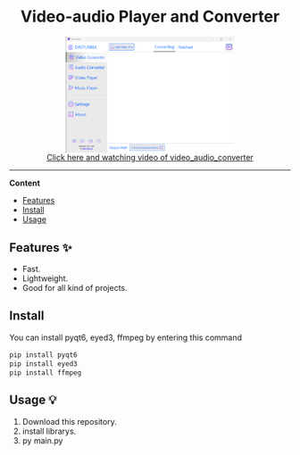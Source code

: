 <div align="center">

  <br>
  <br>
  <h1>
    <b>Video-audio Player and Converter</b>
    <br>
  </h1>
    <a href="https://www.youtube.com/watch?v=axRjM_d8mz4">
      <img src="https://github.com/dasturbek/video_audio_player_and_converter_/blob/master/img.png" width=60% align="center"><br>
      Click here and watching video of video_audio_converter
    </a>
    
</div>

---

**Content**

* [Features](##features)
* [Install](##install)
* [Usage](##usage)

## Features ✨
* Fast.
* Lightweight.
* Good for all kind of projects.

## Install

You can install pyqt6, eyed3, ffmpeg by entering this command
```
pip install pyqt6
pip install eyed3
pip install ffmpeg
```

## Usage 💡
1. Download this repository.
2. install librarys.
3. py main.py
